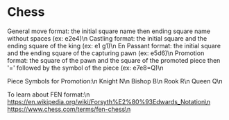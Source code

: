 # Chess
General move format: the initial square name then ending square name without spaces (ex: e2e4)\n
Castling format: the initial square and the ending square of the king (ex: e1 g1)\n
En Passant format: the initial square and the ending square of the capturing pawn (ex: e5d6)\n
Promotion format: the square of the pawn and the square of the promoted piece then '=' followed by the symbol of the piece (ex: e7e8=Q)\n

Piece Symbols for Promotion:\n
Knight  N\n
Bishop  B\n
Rook    R\n
Queen   Q\n

To learn about FEN format:\n
https://en.wikipedia.org/wiki/Forsyth%E2%80%93Edwards_Notation\n
https://www.chess.com/terms/fen-chess\n
